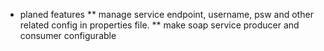 


* planed features
** manage service endpoint, username, psw and other related config in properties file.
** make soap service producer and consumer configurable

 